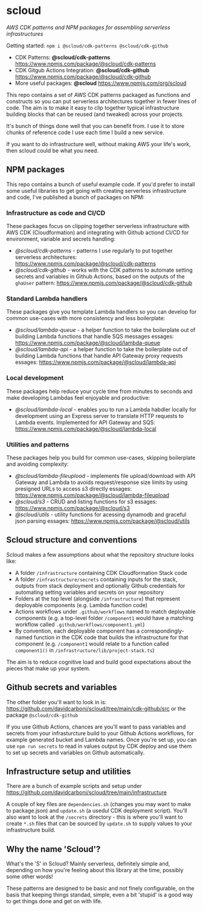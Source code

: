 # scloud

_AWS CDK patterns and NPM packages for assembling serverless infrastructures_

Getting started: `npm i @scloud/cdk-patterns @scloud/cdk-github`

 * CDK Patterns: **@scloud/cdk-patterns** https://www.npmjs.com/package/@scloud/cdk-patterns
 * CDK Gitgub Actions Integration: **@scloud/cdk-github** https://www.npmjs.com/package/@scloud/cdk-github
 * More useful packages: **@scloud** https://www.npmjs.com/org/scloud

This repo contains a set of AWS CDK patterns packaged as functions and constructs so you can put serverless architectures together in fewer lines of code. The aim is to make it easy to clip together typical infrastructure building blocks that can be reused (and tweaked) across your projects.

It's bunch of things done well that you can benefit from. I use it to store chunks of reference code I use each time I build a new service.

If you want to do infrastructure well, without making AWS your life's work, then scloud could be what you need.

## NPM packages

This repo contains a bunch of useful example code. If you'd prefer to install some useful libraries to get going with creating serverless infrastructure and code, I've published a bunch of packages on NPM:

### Infrastructure as code and CI/CD

These packages focus on clipping together serverless infrastructure with AWS CDK (Cloudformation) and integrating with Github actiond CI/CD for environment, variable and secrets handling:

 * *@scloud/cdk-patterns* - patterns I use regularly to put together serverless architectures: https://www.npmjs.com/package/@scloud/cdk-patterns
 * *@scloud/cdk-github* - works with the CDK patterns to automate setting secrets and variables in Github Actions, based on the outputs of the `ghaUser` pattern: https://www.npmjs.com/package/@scloud/cdk-github

### Standard Lambda handlers

These packages give you template Lambda handlers so you can develop for common use-cases with more consistency and less boilerplate:

 * *@scloud/lambda-queue* - a helper function to take the boilerplate out of building Lambda functions that handle SQS messages
essages: https://www.npmjs.com/package/@scloud/lambda-queue
 * *@scloud/lambda-api* - a helper function to take the boilerplate out of building Lambda functions that handle API Gateway proxy requests
essages: https://www.npmjs.com/package/@scloud/lambda-api

### Local development

These packages help reduce your cycle time from minutes to seconds and make developing Lambdas feel enjoyable and productive:

 * *@scloud/lambda-local* - enables you to run a Lambda habdler locally for development using an Express server to translate HTTP requests to Lambda events. Implemented for API Gateway and SQS: https://www.npmjs.com/package/@scloud/lambda-local

### Utilities and patterns

These packages help you build for common use-cases, skipping boilerplate and avoiding complexity:

 * *@scloud/lambda-fileupload* - implements file upload/download with API Gateway and Lambda to avoids request/response size limits by using presigned URLs to access s3 directly
essages: https://www.npmjs.com/package/@scloud/lambda-fileupload
 * *@scloud/s3* - CRUD and listing functions for s3
essages: https://www.npmjs.com/package/@scloud/s3
 * *@scloud/utils* - utility functions for acessing dynamodb and graceful json parsing
essages: https://www.npmjs.com/package/@scloud/utils

## Scloud structure and conventions

Scloud makes a few assumptions about what the repository structure looks like:

 * A folder `/infrastructure` containing CDK Cloudformation Stack code
 * A folder `/infrastructure/secrets` containing inputs for the stack, outputs from stack deployment and optionally Github credentials for automating setting variables and secrets on your repository
 * Folders at the top level (alongside `/infrastructure`) that represent deployable components (e.g. Lambda function code)
 * Actions workflows under `.github/workflows` named to match deployable components (e.g. a top-level folder `/component1` would have a matching workflow called `.github/workflows/component1.yml`)
 * By convention, each deployable component has a correspondingly-named function in the CDK code that builds the infrastructure for that component (e.g. `/component1` would relate to a function called `component1()` in `/infrastructure/lib/project-stack.ts`)

 The aim is to reduce cognitive load and build good expectations about the pieces that make up your system.

## Github secrets and variables

The other folder you'll want to look in is: https://github.com/davidcarboni/scloud/tree/main/cdk-github/src or the package `@scloud/cdk-github`

If you use Github Actions, chances are you'll want to pass variables and secrets from your infrasturcture build to your Github Actions workflows, for example generated bucket and Lambda names. Once you're set up, you can use `npm run secrets` to read in values output by CDK deploy and use them to set up secrets and variables on Github automatically.

## Infrastructure setup and utilities

There are a bunch of example scripts and setup under https://github.com/davidcarboni/scloud/tree/main/infrastructure

A couple of key files are `dependencies.sh` (changes you may want to make to package.json) and `update.sh` (a usedul CDK deployment script). You'll also want to look at the `/secrets` directory - this is where you'll want to create `*.sh` files that can be sourced by `update.sh` to supply values to your infrastructure build.

## Why the name 'Scloud'?

What's the 'S' in Scloud? Mainly serverless, definitely simple and, depending on how you're feeling about this library at the time, possibly some other words!

These patterns are designed to be basic and not finely configurable, on the basis that keeping things standad, simple, even a bit 'stupid' is a good way to get things done and get on with life.
